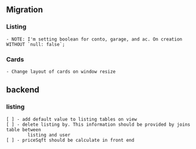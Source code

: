 ## Migration
### Listing
    - NOTE: I'm setting boolean for conto, garage, and ac. On creation WITHOUT `null: false`;

### Cards
    - Change layout of cards on window resize


## backend
### listing
    [ ] - add default value to listing tables on view
    [ ] - delete listing by. This information should be provided by joins table between
            listing and user
    [ ] - priceSqft should be calculate in front end

